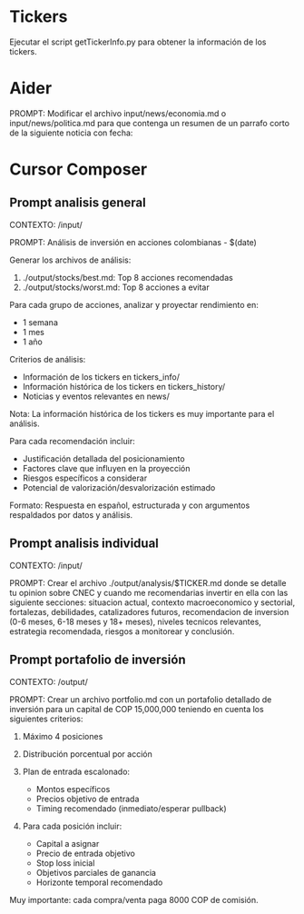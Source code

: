 # Tickers

Ejecutar el script getTickerInfo.py para obtener la información de los tickers.

# Aider

PROMPT: Modificar el archivo input/news/economia.md o input/news/politica.md para que contenga un resumen de un parrafo corto de la siguiente noticia con fecha:

# Cursor Composer

## Prompt analisis general

CONTEXTO: /input/

PROMPT: Análisis de inversión en acciones colombianas - $(date)

Generar los archivos de análisis:

1. ./output/stocks/best.md: Top 8 acciones recomendadas
2. ./output/stocks/worst.md: Top 8 acciones a evitar

Para cada grupo de acciones, analizar y proyectar rendimiento en:

- 1 semana
- 1 mes
- 1 año

Criterios de análisis:

- Información de los tickers en tickers_info/
- Información histórica de los tickers en tickers_history/
- Noticias y eventos relevantes en news/

Nota: La información histórica de los tickers es muy importante para el análisis.

Para cada recomendación incluir:

- Justificación detallada del posicionamiento
- Factores clave que influyen en la proyección
- Riesgos específicos a considerar
- Potencial de valorización/desvalorización estimado

Formato: Respuesta en español, estructurada y con argumentos respaldados por datos y análisis.

## Prompt analisis individual

CONTEXTO: /input/

PROMPT: Crear el archivo ./output/analysis/$TICKER.md donde se detalle tu opinion sobre CNEC y cuando me recomendarias invertir en ella con las siguiente secciones: situacion actual, contexto macroeconomico y sectorial, fortalezas, debilidades, catalizadores futuros, recomendacion de inversion (0-6 meses, 6-18 meses y 18+ meses), niveles tecnicos relevantes, estrategia recomendada, riesgos a monitorear y conclusión.

## Prompt portafolio de inversión

CONTEXTO: /output/

PROMPT: Crear un archivo portfolio.md con un portafolio detallado de inversión para un capital de COP 15,000,000 teniendo en cuenta los siguientes criterios:

1. Máximo 4 posiciones
2. Distribución porcentual por acción
3. Plan de entrada escalonado:

   - Montos específicos
   - Precios objetivo de entrada
   - Timing recomendado (inmediato/esperar pullback)

4. Para cada posición incluir:

   - Capital a asignar
   - Precio de entrada objetivo
   - Stop loss inicial
   - Objetivos parciales de ganancia
   - Horizonte temporal recomendado

Muy importante: cada compra/venta paga 8000 COP de comisión.
